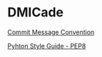 # DMICade

[Commit Message Convention](https://github.com/DMI-CADE/dmicade-main/wiki/Commit-Message-Convention)

[Pyhton Style Guide - PEP8](https://www.python.org/dev/peps/pep-0008/)
